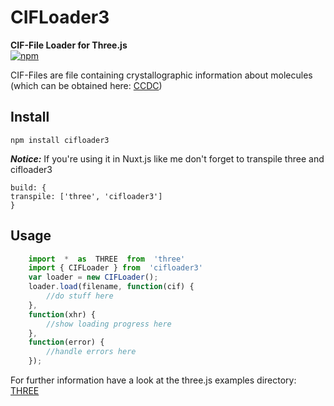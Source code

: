 
# CIFLoader3
**CIF-File Loader for Three.js**  
[![npm](https://img.shields.io/npm/v/cifloader3)](https://www.npmjs.com/package/cifloader3)

CIF-Files are file containing crystallographic information about molecules (which can be obtained here: [CCDC](https://www.ccdc.cam.ac.uk/))

## Install

    npm install cifloader3

 ***Notice:***
If you're using it in Nuxt.js like me don't forget to transpile three and cifloader3

    build: {
    transpile: ['three', 'cifloader3']
    }

## Usage
```javascript
	import  *  as  THREE  from  'three'
	import { CIFLoader } from  'cifloader3'
	var loader = new CIFLoader();
	loader.load(filename, function(cif) {
		//do stuff here
	},
	function(xhr) {
		//show loading progress here
	},
	function(error) {
		//handle errors here
	});
```
For further information have a look at the three.js examples directory: [THREE](https://github.com/mrdoob/three.js)
	

